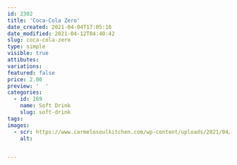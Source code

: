 ```yaml
---
id: 2302
title: 'Coca-Cola Zero'
date_created: 2021-04-04T17:05:16
date_modified: 2021-04-12T04:40:42
slug: coca-cola-zero
type: simple
visible: true
attibutes: 
variations:
featured: false
price: 2.00
preview: '  '
categories: 
  - id: 169
    name: Soft Drink
    slug: soft-drink
tags: 
images: 
  - scr: https://www.carmelosoulkitchen.com/wp-content/uploads/2021/04/COCA-ZERO.png
    alt: 


---
```



